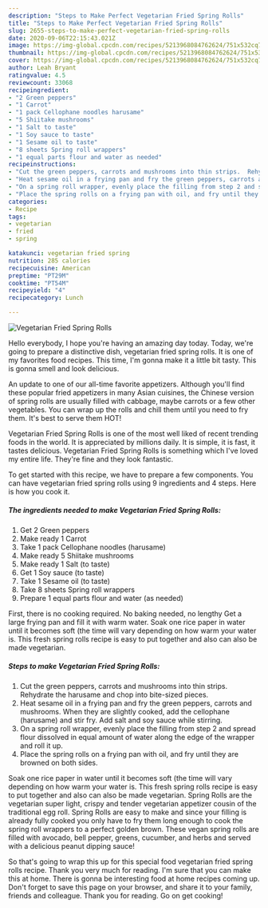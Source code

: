 ```yaml
---
description: "Steps to Make Perfect Vegetarian Fried Spring Rolls"
title: "Steps to Make Perfect Vegetarian Fried Spring Rolls"
slug: 2655-steps-to-make-perfect-vegetarian-fried-spring-rolls
date: 2020-09-06T22:15:43.021Z
image: https://img-global.cpcdn.com/recipes/5213968084762624/751x532cq70/vegetarian-fried-spring-rolls-recipe-main-photo.jpg
thumbnail: https://img-global.cpcdn.com/recipes/5213968084762624/751x532cq70/vegetarian-fried-spring-rolls-recipe-main-photo.jpg
cover: https://img-global.cpcdn.com/recipes/5213968084762624/751x532cq70/vegetarian-fried-spring-rolls-recipe-main-photo.jpg
author: Leah Bryant
ratingvalue: 4.5
reviewcount: 33068
recipeingredient:
- "2 Green peppers"
- "1 Carrot"
- "1 pack Cellophane noodles harusame"
- "5 Shiitake mushrooms"
- "1 Salt to taste"
- "1 Soy sauce to taste"
- "1 Sesame oil to taste"
- "8 sheets Spring roll wrappers"
- "1 equal parts flour and water as needed"
recipeinstructions:
- "Cut the green peppers, carrots and mushrooms into thin strips.  Rehydrate the harusame and chop into bite-sized pieces."
- "Heat sesame oil in a frying pan and fry the green peppers, carrots and mushrooms. When they are slightly cooked, add the cellophane (harusame) and stir fry.  Add salt and soy sauce while stirring."
- "On a spring roll wrapper, evenly place the filling from step 2 and spread flour dissolved in equal amount of water along the edge of the wrapper and roll it up."
- "Place the spring rolls on a frying pan with oil, and fry until they are browned on both sides."
categories:
- Recipe
tags:
- vegetarian
- fried
- spring

katakunci: vegetarian fried spring 
nutrition: 285 calories
recipecuisine: American
preptime: "PT29M"
cooktime: "PT54M"
recipeyield: "4"
recipecategory: Lunch

---
```



![Vegetarian Fried Spring Rolls](https://img-global.cpcdn.com/recipes/5213968084762624/751x532cq70/vegetarian-fried-spring-rolls-recipe-main-photo.jpg)

Hello everybody, I hope you're having an amazing day today. Today, we're going to prepare a distinctive dish, vegetarian fried spring rolls. It is one of my favorites food recipes. This time, I'm gonna make it a little bit tasty. This is gonna smell and look delicious.

An update to one of our all-time favorite appetizers. Although you&#39;ll find these popular fried appetizers in many Asian cuisines, the Chinese version of spring rolls are usually filled with cabbage, maybe carrots or a few other vegetables. You can wrap up the rolls and chill them until you need to fry them. It&#39;s best to serve them HOT!

Vegetarian Fried Spring Rolls is one of the most well liked of recent trending foods in the world. It is appreciated by millions daily. It is simple, it is fast, it tastes delicious. Vegetarian Fried Spring Rolls is something which I've loved my entire life. They're fine and they look fantastic.


To get started with this recipe, we have to prepare a few components. You can have vegetarian fried spring rolls using 9 ingredients and 4 steps. Here is how you cook it.

<!--inarticleads1-->

##### The ingredients needed to make Vegetarian Fried Spring Rolls:

1. Get 2 Green peppers
1. Make ready 1 Carrot
1. Take 1 pack Cellophane noodles (harusame)
1. Make ready 5 Shiitake mushrooms
1. Make ready 1 Salt (to taste)
1. Get 1 Soy sauce (to taste)
1. Take 1 Sesame oil (to taste)
1. Take 8 sheets Spring roll wrappers
1. Prepare 1 equal parts flour and water (as needed)


First, there is no cooking required. No baking needed, no lengthy Get a large frying pan and fill it with warm water. Soak one rice paper in water until it becomes soft (the time will vary depending on how warm your water is. This fresh spring rolls recipe is easy to put together and also can also be made vegetarian. 

<!--inarticleads2-->

##### Steps to make Vegetarian Fried Spring Rolls:

1. Cut the green peppers, carrots and mushrooms into thin strips.  Rehydrate the harusame and chop into bite-sized pieces.
1. Heat sesame oil in a frying pan and fry the green peppers, carrots and mushrooms. When they are slightly cooked, add the cellophane (harusame) and stir fry.  Add salt and soy sauce while stirring.
1. On a spring roll wrapper, evenly place the filling from step 2 and spread flour dissolved in equal amount of water along the edge of the wrapper and roll it up.
1. Place the spring rolls on a frying pan with oil, and fry until they are browned on both sides.


Soak one rice paper in water until it becomes soft (the time will vary depending on how warm your water is. This fresh spring rolls recipe is easy to put together and also can also be made vegetarian. Spring Rolls are the vegetarian super light, crispy and tender vegetarian appetizer cousin of the traditional egg roll. Spring Rolls are easy to make and since your filling is already fully cooked you only have to fry them long enough to cook the spring roll wrappers to a perfect golden brown. These vegan spring rolls are filled with avocado, bell pepper, greens, cucumber, and herbs and served with a delicious peanut dipping sauce! 

So that's going to wrap this up for this special food vegetarian fried spring rolls recipe. Thank you very much for reading. I'm sure that you can make this at home. There is gonna be interesting food at home recipes coming up. Don't forget to save this page on your browser, and share it to your family, friends and colleague. Thank you for reading. Go on get cooking!
